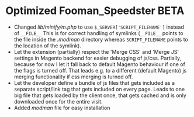 Optimized Fooman_Speedster BETA
===============================

- Changed *lib/minify/m.php* to use `$_SERVER['SCRIPT_FILENAME']` instead of `__FILE__`
  This is for correct handling of symlinks (`__FILE__` points to the file inside the
  *.modman* directory whereas `SCRIPT_FILENAME` points to the location of the symlink).
- Let the extension (partially) respect the 'Merge CSS' and 'Merge JS' settings
  in Magento backend for easier debugging of js/css. Partially, because for now
  I let it fall back to default Magento behaviour if one of the flags is turned
  off. That leads e.g. to a different (default Magento) js merging functionality
  if css merging is turned off.
- Let the developer define a bundle of js files that gets included as a separate
  script/link tag that gets included on every page. Leads to one big file that
  gets loaded by the client once, that gets cached and is only downloaded once
  for the entire visit.
- Added *modman* file for easy installation
